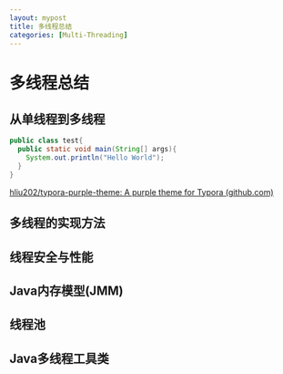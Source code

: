 ```yaml
---
layout: mypost
title: 多线程总结
categories: [Multi-Threading]
---
```

# 多线程总结
## 从单线程到多线程

```java
public class test{
  public static void main(String[] args){
    System.out.println("Hello World");
  }
}
```

[hliu202/typora-purple-theme: A purple theme for Typora (github.com)](https://github.com/hliu202/typora-purple-theme)

## 多线程的实现方法

## 线程安全与性能

## Java内存模型(JMM)

## 线程池

## Java多线程工具类






